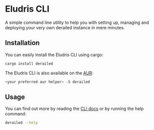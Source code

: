# Eludris CLI

A simple command line utility to help you with setting up, managing and deploying
your very own derailed instance in mere minutes.

## Installation

You can easily install the Eludris CLI using cargo:

```sh
cargo install derailed
```

The Eludris CLI is also available on the [AUR](https://aur.archlinux.org/packages/derailed):

```sh
<your preferred aur helper> -S derailed
```

## Usage

You can find out more by reading the [CLI docs](https://derailed.github.io/docs/cli.html)
or by running the help command:

```sh
derailed --help
```
